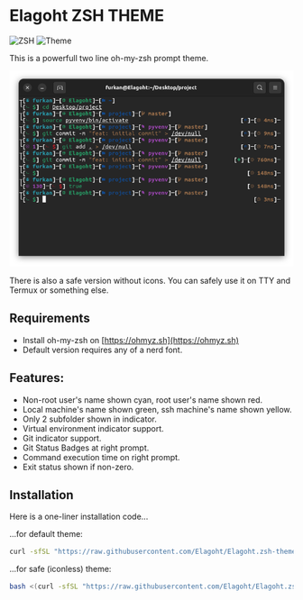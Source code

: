 # Elagoht ZSH THEME

![ZSH](https://shields.io/badge/Oh_My-Zsh-4EAA25?logo=gnubash&logoColor=white&style=for-the-badge)
![Theme](https://shields.io/badge/Theme-blue?logo=addthis&logoColor=white&style=for-the-badge)

This is a powerfull two line oh-my-zsh prompt theme. 

![Example Prompt](screenshot.png)

There is also a safe version without icons. You can safely use it on TTY and Termux or something else.

## Requirements 

* Install oh-my-zsh on [https://ohmyz.sh](https://ohmyz.sh)
* Default version requires any of a nerd font.

## Features:

* Non-root user's name shown cyan, root user's name shown red.
* Local machine's name shown green, ssh machine's name shown yellow.
* Only 2 subfolder shown in indicator.
* Virtual environment indicator support.
* Git indicator support.
* Git Status Badges at right prompt.
* Command execution time on right prompt.
* Exit status shown if non-zero.

## Installation

Here is a one-liner installation code...

...for default theme:

```sh
curl -sfSL "https://raw.githubusercontent.com/Elagoht/Elagoht.zsh-theme/main/install.sh" | bash
```

...for safe (iconless) theme:

```sh
bash <(curl -sfSL "https://raw.githubusercontent.com/Elagoht/Elagoht.zsh-theme/main/install.sh") safe
```
